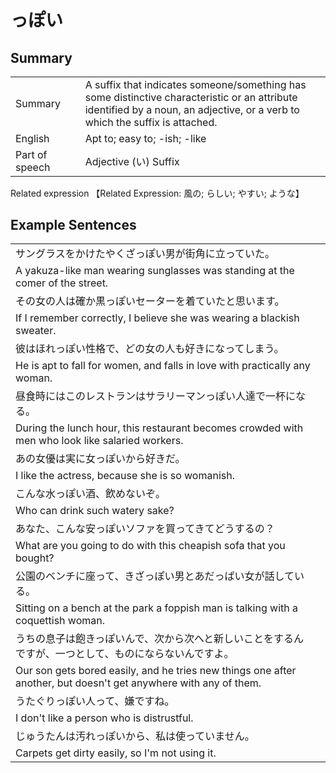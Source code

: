 # っぽい

## Summary

<table><tr>   <td>Summary<td>   <td>A suffix that indicates someone/something has some distinctive characteristic or an attribute identified by a noun, an adjective, or a verb to which the suffix is attached.</td><tr><tr>   <td>English<td>   <td>Apt to; easy to; -ish; -like</td><tr><tr>   <td>Part of speech<td>   <td>Adjective (い) Suffix</td><tr></table><tr>   <td>Related expression<td>   <td>【Related Expression: 風の; らしい; やすい; ような】</td><tr></table></table>

## Example Sentences

<table><tr><td>サングラスをかけたやくざっぽい男が街角に立っていた。<td><tr><tr><td>A yakuza-like man wearing sunglasses was standing at the comer of the street.<td><tr><tr><td>その女の人は確か黒っぽいセーターを着ていたと思います。<td><tr><tr><td>If I remember correctly, I believe she was wearing a blackish sweater.<td><tr><tr><td>彼はほれっぽい性格で、どの女の人も好きになってしまう。<td><tr><tr><td>He is apt to fall for women, and falls in love with practically any woman.<td><tr><tr><td>昼食時にはこのレストランはサラリーマンっぽい人達で一杯になる。<td><tr><tr><td>During the lunch hour, this restaurant becomes crowded with men who look like salaried workers.<td><tr><tr><td>あの女優は実に女っぽいから好きだ。<td><tr><tr><td>I like the actress, because she is so womanish.<td><tr><tr><td>こんな水っぽい酒、飲めないぞ。<td><tr><tr><td>Who can drink such watery sake?<td><tr><tr><td>あなた、こんな安っぽいソファを買ってきてどうするの？<td><tr><tr><td>What are you going to do with this cheapish sofa that you bought?<td><tr><tr><td>公園のベンチに座って、きざっぽい男とあだっぱい女が話している。<td><tr><tr><td>Sitting on a bench at the park a foppish man is talking with a coquettish woman.<td><tr><tr><td>うちの息子は飽きっぽいんで、次から次へと新しいことをするんですが、一つとして、ものにならないんですよ。<td><tr><tr><td>Our son gets bored easily, and he tries new things one after another, but doesn't get anywhere with any of them.<td><tr><tr><td>うたぐりっぽい人って、嫌ですね。<td><tr><tr><td>I don't like a person who is distrustful.<td><tr><tr><td>じゅうたんは汚れっぽいから、私は使っていません。<td><tr><tr><td>Carpets get dirty easily, so I'm not using it.<td><tr></table>

